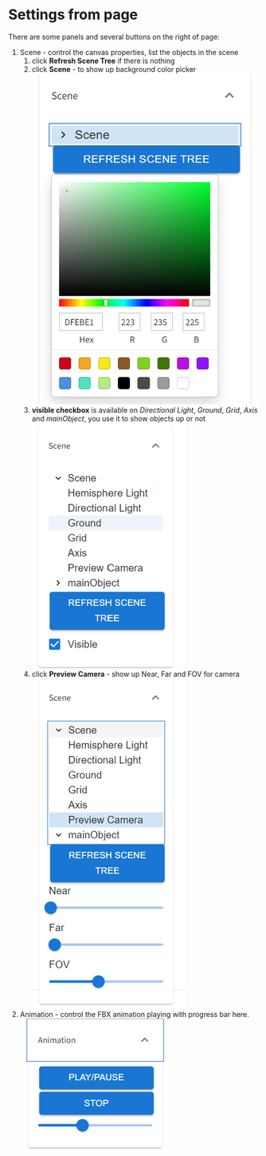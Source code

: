 # Settings from page
There are some panels and several buttons on the right of page:
1. Scene - control the canvas properties, list the objects in the scene
   1. click **Refresh Scene Tree** if there is nothing
   2. click **Scene** - to show up background color picker  
   ![sceneColor.png](images/settingsFromPage/sceneColor.png)
   3. **visible checkbox** is available on _Directional Light_, _Ground_, _Grid_, _Axis_ and _mainObject_, you use it to show objects up or not   
   ![sceneVisible.png](images/settingsFromPage/sceneVisible.png)
   5. click **Preview Camera** - show up Near, Far and FOV for camera   
   ![sceneCamera.png](images/settingsFromPage/sceneCamera.png)
2. Animation - control the FBX animation playing with progress bar here.   
![animationPanel.png](images/settingsFromPage/animationPanel.png)
